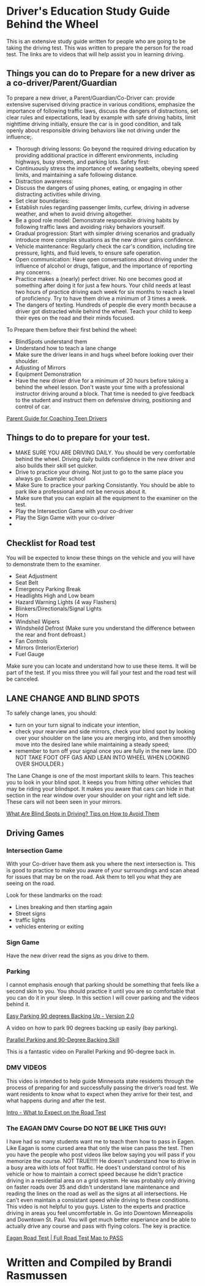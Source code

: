 # Driver's Education Study Guide Behind the Wheel

 This is an extensive study guide written for people who are going to be taking the driving test.  This was written to prepare the person for the road test. The links are to videos that will help assist you in learning driving.

 ## Things you can do to Prepare for a new driver as a co-driver/Parent/Guardian

To prepare a new driver, a Parent/Guardian/Co-Driver can: provide extensive supervised driving practice in various conditions, emphasize the importance of following traffic laws, discuss the dangers of distractions, set clear rules and expectations, lead by example with safe driving habits, limit nighttime driving initially, ensure the car is in good condition, and talk openly about responsible driving behaviors like not driving under the influence;. 

- Thorough driving lessons:
Go beyond the required driving education by providing additional practice in different environments, including highways, busy streets, and parking lots. 
Safety first:
- Continuously stress the importance of wearing seatbelts, obeying speed limits, and maintaining a safe following distance. 
- Distraction awareness:
- Discuss the dangers of using phones, eating, or engaging in other distracting activities while driving. 
- Set clear boundaries:
- Establish rules regarding passenger limits, curfew, driving in adverse weather, and when to avoid driving altogether. 
- Be a good role model:
Demonstrate responsible driving habits by following traffic laws and avoiding risky behaviors yourself. 
- Gradual progression:
Start with simpler driving scenarios and gradually introduce more complex situations as the new driver gains confidence. 
- Vehicle maintenance:
Regularly check the car's condition, including tire pressure, lights, and fluid levels, to ensure safe operation. 
- Open communication:
Have open conversations about driving under the influence of alcohol or drugs, fatigue, and the importance of reporting any concerns.
- Practice makes a (nearly) perfect driver. No one becomes good at something after doing it for just a few hours. Your child needs at least two hours of practice driving each week for six months to reach a level of proficiency. Try to have them drive a minimum of 3 times a week.
- The dangers of texting. Hundreds of people die every month because a driver got distracted while behind the wheel. Teach your child to keep their eyes on the road and their minds focused.

To Prepare them before their first behind the wheel:
 - BlindSpots understand them
 - Understand how to teach a lane change
 - Make sure the driver leans in and hugs wheel before looking over their shoulder.
 - Adjusting of Mirrors
 - Equipment Demonstration
 - Have the new driver drive for a minimum of 20 hours before taking a behind the wheel lesson. Don't waste your time with a professional instructor driving around a block.  That time is needed to give feedback to the student and instruct them on defensive driving, positioning and control of car.

 [Parent Guide for Coaching
Teen Drivers](https://injurycenter.umich.edu/wp-content/uploads/2020/07/parent_guide.pdf)

 ## Things to do to prepare for your test.

 - MAKE SURE YOU ARE DRIVING DAILY. You should be very comfortable behind the wheel. Driving daily builds confidence in the new driver and also builds their skill set quicker.  
 - Drive to practice your driving.  Not just to go to the same place you always go.  Example: school
 - Make Sure to practice your parking Consistantly.  You should be able to park like a professional and not be nervous about it.
 - Make sure that you can explain all the equipment to the examiner on the test.
 - Play the Intersection Game with your co-driver
 - Play the Sign Game with your co-driver
 - 

## Checklist for Road test

You will be expected to know these things on the vehicle and you will have to demonstrate them to the examiner.  

- Seat Adjustment
- Seat Belt
- Emergency Parking Break
- Headlights High and Low beam
- Hazard Warning Lights (4 way Flashers)
- Blinkers/Directionals/Signal Lights
- Horn
- Windsheil Wipers
- Windsheild Defrost (Make sure you understand the difference between the rear and front defroast.)
- Fan Controls
- Mirrors (Interior/Exterior)
- Fuel Gauge

Make sure you can locate and understand how to use these items.  It will be part of the test.  If you miss three you will fail your test and the road test will be canceled. 

## LANE CHANGE AND BLIND SPOTS

To safely change lanes, you should: 
- turn on your turn signal to indicate your intention, 
- check your rearview and side mirrors, check your blind spot by looking over your shoulder on the lane you are merging into, and then smoothly move into the desired lane while maintaining a steady speed;
- remember to turn off your signal once you are fully in the new lane. (DO NOT TAKE FOOT OFF GAS AND LEAN INTO WHEEL WHEN LOOKING OVER SHOULDER.)

The Lane Change is one of the most important skills to learn.  This teaches you to look in your blind spot. It keeps you from hitting other vehicles that may be riding your blindspot.  It makes you aware that cars can hide in that section in the rear window over your shoulder on your right and left side. These cars will not been seen in your mirrors.  

[What Are Blind Spots in Driving? Tips on How to Avoid Them](https://driven2drive.com/blog/blind-spots-in-driving-what-they-are-and-how-to-avoid-them/)


## Driving Games

### Intersection Game

With your Co-driver have them ask you where the next intersection is.  This is good to practice to make you aware of your surroundings and scan ahead for issues that may be on the road. Ask them to tell you what they are seeing on the road.

Look for these landmarks on the road:  
- Lines breaking and then starting again
- Street signs
- traffic lights
- vehicles entering or exiting
  

### Sign Game

Have the new driver read the signs as you drive to them.  

### Parking 

I cannot emphasis enough that parking should be something that feels like a second skin to you.  You should practice it until you are so comfortable that you can do it in your sleep.  In this section I will cover parking and the videos behind it.

[Easy Parking 90 degrees Backing Up - Version 2.0](https://www.youtube.com/watch?v=VSUqShilV44)

A video on how to park 90 degrees backing up easily (bay parking).

[Parallel Parking and 90-Degree Backing Skill](https://www.youtube.com/watch?v=aSbVbTvTSFo)

This is a fantastic video on Parallel Parking and 90-degree back in.


### DMV VIDEOS

This video is intended to help guide Minnesota state residents through the process of preparing for and successfully passing the driver’s road test. 
We want residents to know what to expect when they arrive for their test, and what happens during and after the test.

[Intro - What to Expect on the Road Test](https://www.youtube.com/watch?v=n1KduIOwPHs)

### The EAGAN DMV Course DO NOT BE LIKE THIS GUY!

I have had so many students want me to teach them how to pass in Eagen.  Like Eagan is some cursed area that only the wise can pass the test.  Then you have the people who post videos like below saying you will pass if you memorize the course.  NOT TRUE!!!!!  He doesn't understand how to drive in a busy area with lots of foot traffic.  He does't understand control of his vehicle or how to maintain a correct speed because he didn't practice driving in a residential area on a grid system.  He was probably only driving on faster roads over 35 and didn't understand lane maintenance and reading the lines on the road as well as the signs at all intersections.  He can't even maintain a consistant speed while driving to these conditions.  This video is not helpful to you guys.  Listen to the experts and practice driving in areas you feel uncomfortable in.  Go into Downtown Minneapolis and Downtown St. Paul.  You will get much better experiance and be able to actually drive any course and pass with flying colors.  The key is practice.

[Eagan Road Test | Full Road Test Map to PASS](https://www.youtube.com/watch?v=6qVmX3WE1Ok)

# Written and Compiled by Brandi Rasmussen
